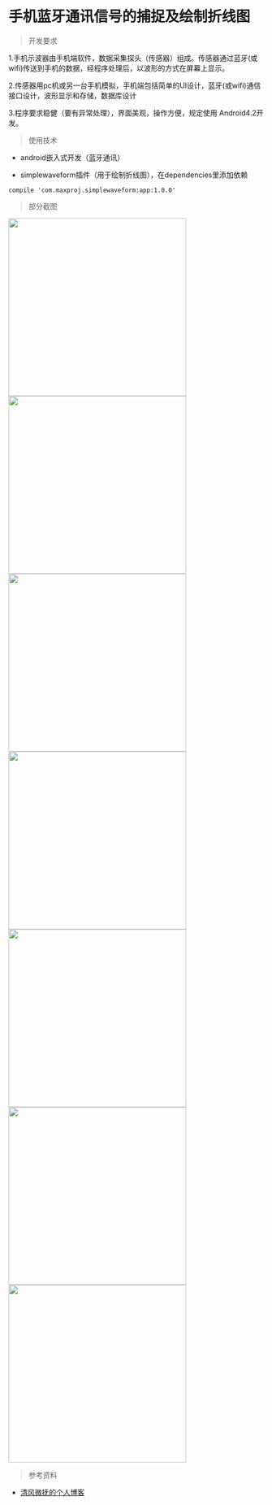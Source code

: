 # 手机蓝牙通讯信号的捕捉及绘制折线图

> 开发要求

1.手机示波器由手机端软件，数据采集探头（传感器）组成。传感器通过蓝牙(或wifi)传送到手机的数据，经程序处理后，以波形的方式在屏幕上显示。

2.传感器用pc机或另一台手机模拟，手机端包括简单的UI设计，蓝牙(或wifi)通信接口设计，波形显示和存储，数据库设计

3.程序要求稳健（要有异常处理），界面美观，操作方便，规定使用 Android4.2开发。

> 使用技术

- android嵌入式开发（蓝牙通讯）

- simplewaveform插件（用于绘制折线图），在dependencies里添加依赖
```
compile 'com.maxproj.simplewaveform:app:1.0.0'
```

> 部分截图

<div>
<img src="https://github.com/redlyons1028/picture/blob/master/bluetooth_chat_1.png" height="350px"/>
<img src="https://github.com/redlyons1028/picture/blob/master/bluetooth_chat_2.png" height="350px"/>
<img src="https://github.com/redlyons1028/picture/blob/master/bluetooth_chat_3.png" height="350px"/>
<br>
<img src="https://github.com/redlyons1028/picture/blob/master/bluetooth_chat_4.jpg" height="350px"/>
<img src="https://github.com/redlyons1028/picture/blob/master/bluetooth_chat_5.png" height="350px"/>
<br>
<img src="https://github.com/redlyons1028/picture/blob/master/bluetooth_chat_6.png" height="350px"/>
<img src="https://github.com/redlyons1028/picture/blob/master/bluetooth_chat_7.jpg" height="350px"/>
</div>

> 参考资料

- [清风微抚的个人博客](http://blog.csdn.net/max2005/article/details/50507727)
